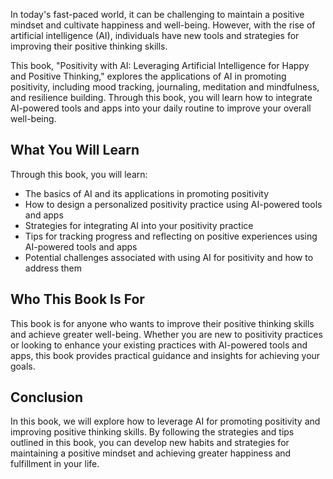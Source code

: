 
In today's fast-paced world, it can be challenging to maintain a positive mindset and cultivate happiness and well-being. However, with the rise of artificial intelligence (AI), individuals have new tools and strategies for improving their positive thinking skills.

This book, "Positivity with AI: Leveraging Artificial Intelligence for Happy and Positive Thinking," explores the applications of AI in promoting positivity, including mood tracking, journaling, meditation and mindfulness, and resilience building. Through this book, you will learn how to integrate AI-powered tools and apps into your daily routine to improve your overall well-being.

What You Will Learn
-------------------

Through this book, you will learn:

* The basics of AI and its applications in promoting positivity
* How to design a personalized positivity practice using AI-powered tools and apps
* Strategies for integrating AI into your positivity practice
* Tips for tracking progress and reflecting on positive experiences using AI-powered tools and apps
* Potential challenges associated with using AI for positivity and how to address them

Who This Book Is For
--------------------

This book is for anyone who wants to improve their positive thinking skills and achieve greater well-being. Whether you are new to positivity practices or looking to enhance your existing practices with AI-powered tools and apps, this book provides practical guidance and insights for achieving your goals.

Conclusion
----------

In this book, we will explore how to leverage AI for promoting positivity and improving positive thinking skills. By following the strategies and tips outlined in this book, you can develop new habits and strategies for maintaining a positive mindset and achieving greater happiness and fulfillment in your life.
